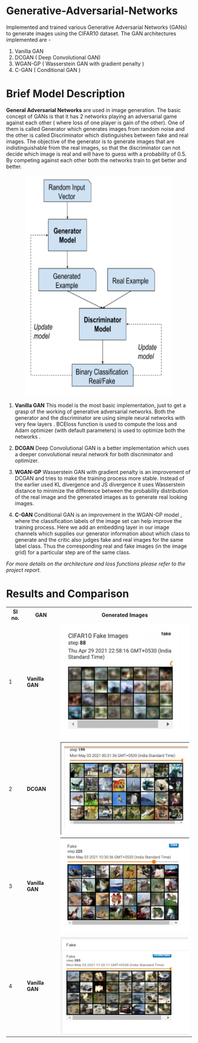 # Generative-Adversarial-Networks

Implemented and trained various Generative Adversarial Networks (GANs) to generate images using the CIFAR10 dataset. The GAN architectures implemented are -
1. Vanilla GAN
2. DCGAN ( Deep Convolutional GAN)
3. WGAN-GP ( Wasserstein GAN with gradient penalty )
4. C-GAN ( Conditional GAN )

# Brief Model Description 
**General Adversarial Networks** are used in image generation. The basic concept of GANs is that it has 2 networks playing an adversarial game against each other ( where loss of one player is gain of the other). One of them is called Generator which generates images from random noise and the other is called Discriminator which distinguishes between fake and real images. The objective of the generator is to generate images that are indistinguishable from the real images, so that the discriminator can not decide which image is real and will have to guess with a probability of 0.5. By competing against each other both the networks train to get better and better.

<p align="center">
 <img  width="400" height="600" src="Resources\GAN architecture.png">
</p>

1. **Vanilla GAN**
This model is the most basic implementation, just to get a grasp of the working of generative adversarial networks. Both the generator and the discriminator are using simple neural networks with very few layers . BCEloss function is used to compute the loss and Adam optimizer (with default parameters) is used to optimize both the networks .

2. **DCGAN**
Deep Convolutional GAN is a better implementation which uses a deeper convolutional neural network for both discriminator and optimizer.

3. **WGAN-GP**
Wasserstein GAN with gradient penalty is an improvement of DCGAN and tries to make the training process more stable. Instead of the earlier used KL divergence and JS divergence it uses Wasserstein distance to minimize the difference between the probability distribution of the real image and the generated images as to generate real looking images. 

4. **C-GAN**
Conditional GAN is an improvement in the WGAN-GP model , where the classification labels of the image set can help improve the training process. Here we add an embedding layer in our image channels which supplies our generator information about which class to generate and the critic also judges fake and real images for the same label class. Thus the corresponding real and fake images (in the image grid)  for a particular step are of the same class. 

*For more details on the architecture and loss functions please refer to the project report.*

# Results and Comparison

<table>
<tr>
	<th>Sl no.</th>
	<th>GAN</th>
	<th>Generated Images</th>
</tr>
<tr>
	<td><a id="first">1</a></td>
	<td><b>Vanilla GAN</b></td>
	<td><img src="Resources\Vainlla_GAN.png" width="400" /></td>
</tr>
<tr>
	<td><a id="Second">2</a></td>
	<td><b>DCGAN</b></td>
	<td><img src="Resources\DC_GAN.png" width="400" /></td>
</tr>
<tr>
	<td><a id="third">3</a></td>
	<td><b>Vanilla GAN</b></td>
	<td><img src="Resources\WGAN-GP.png" width="400" /></td>
</tr>
<tr>
	<td><a id="fourth">4</a></td>
	<td><b>Vanilla GAN</b></td>
	<td><img src="Resources\CGAN.png" width="400" /></td>
</tr>
</table>













